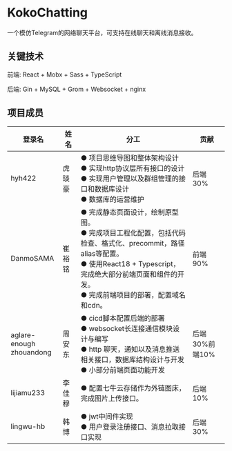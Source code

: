 # KokoChatting

一个模仿Telegram的网络聊天平台，可支持在线聊天和离线消息接收。

## 关键技术

前端: React + Mobx + Sass + TypeScript

后端: Gin + MySQL + Grom + Websocket + nginx

## 项目成员

| **登录名**              | **姓名** | **分工**                                                     | **贡献**       |
| ----------------------- | -------- | ------------------------------------------------------------ | -------------- |
| hyh422                  | 虎琰豪   | ● 项目思维导图和整体架构设计<br>● 实现http协议层所有接口的设计<br>● 实现用户管理以及群组管理的接口和数据库设计<br>● 数据库的运营维护 | 后端30%        |
| DanmoSAMA               | 崔裕铭   | ● 完成静态页面设计，绘制原型图。<br>● 完成项目工程化配置，包括代码检查、格式化、precommit，路径alias等配置。<br>● 使用React18 + Typescript，完成绝大部分前端页面和组件的开发。<br>● 完成前端项目的部署，配置域名和cdn。 | 前端90%        |
| aglare-enough<br>zhouandong | 周安东   | ● cicd脚本配置后端的部署<br>● websocket长连接通信模块设计与编写<br>● http 聊天，通知以及消息推送相关接口，数据库结构设计与开发<br> ● 小部分前端页面功能开发 | 后端30%前端10% |
| lijiamu233              | 李佳穆   | ● 配置七牛云存储作为外链图床，完成图片上传接口。             | 后端10%        |
| lingwu-hb               | 韩博     | ● jwt中间件实现<br>● 用户登录注册接口、消息拉取接口实现 | 后端30%        |

